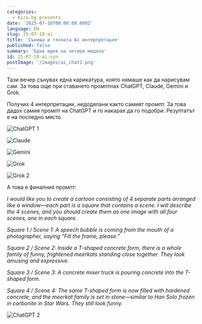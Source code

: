 ```yaml
---
categories:
  - Kiro.bg presents
date: '2025-07-10T00:00:00.000Z'
language: EN
slug: 25-07-10-ai
title: 'Сънища и тяхната Ai интерпретация'
published: false
summary: 'Една идея на четири модела'
id: 25-07-10-ai-syn
postImage: '/images/ai_chat2.png'
---
```


Тази вечер сънувах една карикатура, която нямаше как да нарисувам сам. За това още при ставането промптнах ChatGPT, Claude, Gemini и Grok.

Получих 4 интерпретации, недодялани както самият промпт. За това дадох самия промпт на ChatGPT и го накарах да го подобри. Резултатът е на последно място.

![ChatGPT 1]('/images/ai_chat1.png')

![Claude]('/images/claude.png')

![Gemini]('/images/gemini.png')

![Grok]('/images/grok1.jpg')

![Grok 2]('/images/grok2.jpg')

А това е финалния промпт:

_I would like you to create a cartoon consisting of 4 separate parts arranged like a window—each part is a square that contains a scene. I will describe the 4 scenes, and you should create them as one image with all four scenes, one in each square._

_Square 1 / Scene 1: A speech bubble is coming from the mouth of a photographer, saying “Fill the frame, please.”_

_Square 2 / Scene 2: Inside a T-shaped concrete form, there is a whole family of funny, frightened meerkats standing close together. They look amusing and expressive._

_Square 3 / Scene 3: A concrete mixer truck is pouring concrete into the T-shaped form._

_Square 4 / Scene 4: The same T-shaped form is now filled with hardened concrete, and the meerkat family is set in stone—similar to Han Solo frozen in carbonite in Star Wars. They still look funny._

![ChatGPT 2]('/images/ai_chat2.png')
